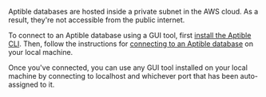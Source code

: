 Aptible databases are hosted inside a private subnet in the AWS cloud. As a result, they're not accessible from the public internet.

To connect to an Aptible database using a GUI tool, first [install the Aptible CLI](/support/topics/cli/how-to-install-cli). Then, follow the instructions for [connecting to an Aptible database](/support/topics/cli/how-to-connect-to-database-from-outside) on your local machine.

Once you've connected, you can use any GUI tool installed on your local machine by connecting to localhost and whichever port that has been auto-assigned to it.
